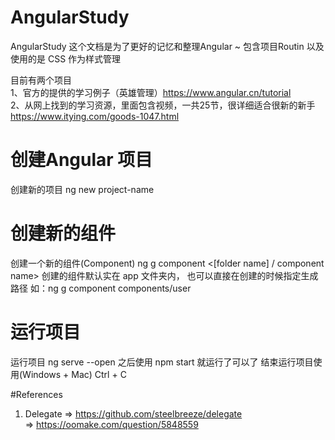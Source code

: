 # AngularStudy
AngularStudy
这个文档是为了更好的记忆和整理Angular ~
包含项目Routin 以及使用的是 CSS  作为样式管理

目前有两个项目<br/>
1、官方的提供的学习例子（英雄管理）https://www.angular.cn/tutorial<br/>
2、从网上找到的学习资源，里面包含视频，一共25节，很详细适合很新的新手 https://www.itying.com/goods-1047.html

# 创建Angular 项目
创建新的项目 ng new project-name

# 创建新的组件
创建一个新的组件(Component) ng g component <[folder name] / component name> 创建的组件默认实在 app 文件夹内，
也可以直接在创建的时候指定生成路径 如：ng g component components/user

# 运行项目
运行项目 ng serve --open 之后使用 npm start 就运行了可以了
结束运行项目使用(Windows + Mac) Ctrl + C

#References
1. Delegate => https://github.com/steelbreeze/delegate <br/>
            => https://oomake.com/question/5848559

